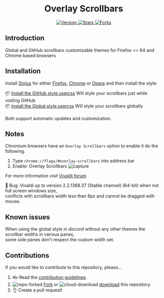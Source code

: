 <h1 align="center">Overlay Scrollbars</h1>
<p align="center">
  <a href="https://github.com/StylishThemes/Overlay-Scrollbars/tags">
    <img src="https://img.shields.io/github/tag/StylishThemes/Overlay-Scrollbars.svg?label=version&style=flat" alt="Version">
  </a>
  <a href="https://github.com/StylishThemes/Overlay-Scrollbars/stargazers">
    <img src="http://github-svg-buttons.herokuapp.com/star.svg?user=StylishThemes&repo=Overlay-Scrollbars&style=flat&background=007ec6" alt="Stars">
  </a>
  <a href="https://github.com/StylishThemes/Overlay-Scrollbars/network">
    <img src="https://img.shields.io/github/forks/StylishThemes/Overlay-Scrollbars.svg?style=flat" alt="Forks">
  </a>
</p>

## Introduction

Global and GitHub scrollbars customizable themes for Firefox <= 64 and Chrome based browsers

## Installation

Install [Stylus](https://add0n.com/stylus.html) for either [Firefox](https://addons.mozilla.org/en-US/firefox/addon/styl-us/), [Chrome](https://chrome.google.com/webstore/detail/stylus/clngdbkpkpeebahjckkjfobafhncgmne) or [Opera](https://addons.opera.com/en-gb/extensions/details/stylus/) and then install the style:

📦 [Install the GitHub style usercss](https://raw.githubusercontent.com/StylishThemes/Overlay-Scrollbars/master/github-overlay-scrollbars.user.css) Will style your scrollbars just while visiting GitHub<br>
📦 [Install the Global style usercss](https://raw.githubusercontent.com/StylishThemes/Overlay-Scrollbars/master/global-overlay-scrollbars.user.css) Will style your scrollbars globally<br>
<br>
Both support automatic updates and customization.<br>

## Notes

Chromium browsers have an `Overlay Scrollbars` option to enable it do the following.

1. Type `chrome://flags/#overlay-scrollbars` into address bar
2. Enable: Overlay Scrollbars
![capture](./images/vivaldi.png)

For more information visit [Vivaldi forum](https://forum.vivaldi.net/topic/21914/how-to-mod-webpage-scrollbar-with-custom-css/11)

🐛 Bug: Vivaldi up to version 2.2.1388.37 (Stable channel) (64-bit) when not full screen windows size,<br>
conflicts with scrollbars width less than 6px and cannot be dragged with mouse.

## Known issues

When using the global style in discord without any other themes the scrollbar widths in various panes,<br>
some side panes don't respect the custom width set.

## Contributions

If you would like to contribute to this repository, please...

1. 👓 Read the [contribution guidelines](./.github/CONTRIBUTING.md).
1. ![repo-forked](https://user-images.githubusercontent.com/136959/42383736-c4cb0db8-80fd-11e8-91ca-12bae108bccc.png) [Fork](https://github.com/StylishThemes/Overlay-Scrollbars/fork) or ![cloud-download](https://user-images.githubusercontent.com/136959/42401932-9ee9cae0-813d-11e8-8691-16e29a85d3b9.png) [download](https://github.com/StylishThemes/Overlay-Scrollbars/archive/master.zip) this repository.
1. 👌 Create a pull request!
